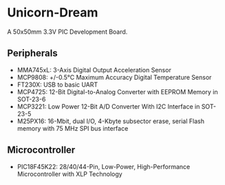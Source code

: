 Unicorn-Dream
=============

A 50x50mm 3.3V PIC Development Board.

Peripherals
-----------

- MMA745xL: 3-Axis Digital Output Acceleration Sensor
- MCP9808: +/-0.5°C Maximum Accuracy Digital Temperature Sensor
- FT230X: USB to basic UART
- MCP4725: 12-Bit Digital-to-Analog Converter with EEPROM Memory in SOT-23-6
- MCP3221: Low Power 12-Bit A/D Converter With I2C Interface in SOT-23-5
- M25PX16: 16-Mbit, dual I/O, 4-Kbyte subsector erase, serial Flash memory with 75 MHz SPI bus interface

Microcontroller
----------------

- PIC18F45K22: 28/40/44-Pin, Low-Power, High-Performance Microcontroller with XLP Technology
